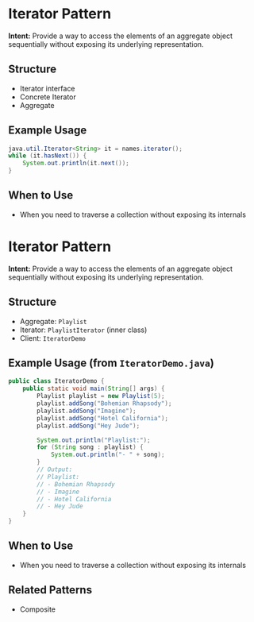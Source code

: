 # Iterator Pattern

**Intent:** Provide a way to access the elements of an aggregate object sequentially without exposing its underlying representation.

## Structure
- Iterator interface
- Concrete Iterator
- Aggregate

## Example Usage
```java
java.util.Iterator<String> it = names.iterator();
while (it.hasNext()) {
    System.out.println(it.next());
}
```

## When to Use
- When you need to traverse a collection without exposing its internals

# Iterator Pattern

**Intent:** Provide a way to access the elements of an aggregate object sequentially without exposing its underlying representation.

## Structure
- Aggregate: `Playlist`
- Iterator: `PlaylistIterator` (inner class)
- Client: `IteratorDemo`

## Example Usage (from `IteratorDemo.java`)
```java
public class IteratorDemo {
    public static void main(String[] args) {
        Playlist playlist = new Playlist(5);
        playlist.addSong("Bohemian Rhapsody");
        playlist.addSong("Imagine");
        playlist.addSong("Hotel California");
        playlist.addSong("Hey Jude");

        System.out.println("Playlist:");
        for (String song : playlist) {
            System.out.println("- " + song);
        }
        // Output:
        // Playlist:
        // - Bohemian Rhapsody
        // - Imagine
        // - Hotel California
        // - Hey Jude
    }
}
```

## When to Use
- When you need to traverse a collection without exposing its internals

## Related Patterns
- Composite
